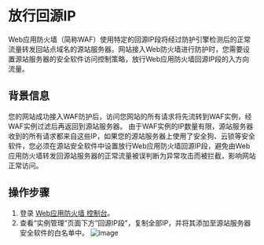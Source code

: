 # 放行回源IP

Web应用防火墙（简称WAF）使用特定的回源IP段将经过防护引擎检测后的正常流量转发回站点域名的源站服务器。网站接入Web防火墙进行防护时，您需要设置源站服务器的安全软件访问控制策略，放行Web应用防火墙回源IP段的入方向流量。

## 背景信息

您的网站成功接入WAF防护后，访问您网站的所有请求将先流转到WAF实例，经WAF实例过滤后再返回到源站服务器。 由于WAF实例的IP数量有限，源站服务器收到的所有请求都来自这些IP，如果您的源站服务器上使用了安全狗、云锁等安全软件，您必须在源站安全软件中设置放行Web应用防火墙回源IP段，避免由Web应用防火墙转发回源站服务器的正常流量被误判断为异常攻击而被拦截，影响网站正常访问。

## 操作步骤
1. 登录 [Web应用防火墙 控制台](https://cloudwaf-console.jdcloud.com/instance)。
2. 查看“实例管理”页面下方“回源IP段”，复制全部IP，并将其添加至源站服务器安全软件的白名单中。
![image](https://github.com/jdcloudcom/cn/blob/edit/image/WAF/join-in-WAF/WhiteIP.png)

